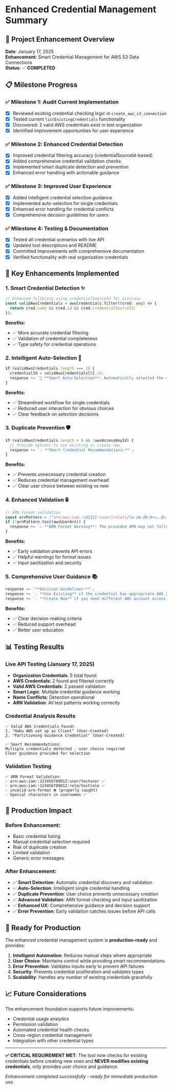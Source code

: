 # Enhanced Credential Management Summary

## 🎯 **Project Enhancement Overview**
**Date**: January 17, 2025  
**Enhancement**: Smart Credential Management for AWS S3 Data Connections  
**Status**: ✅ **COMPLETED**

## 📋 **Milestone Progress**

### ✅ **Milestone 1: Audit Current Implementation** 
- [x] Reviewed existing credential checking logic in `create_aws_s3_connection`
- [x] Tested current `listExistingCredentials` functionality  
- [x] Discovered: 2 valid AWS credentials exist in test organization
- [x] Identified improvement opportunities for user experience

### ✅ **Milestone 2: Enhanced Credential Detection**
- [x] Improved credential filtering accuracy (credentialSourceId-based)
- [x] Added comprehensive credential validation checks
- [x] Implemented smart duplicate detection and prevention
- [x] Enhanced error handling with actionable guidance

### ✅ **Milestone 3: Improved User Experience**
- [x] Added intelligent credential selection guidance
- [x] Implemented auto-selection for single credentials
- [x] Enhanced error handling for credential conflicts
- [x] Comprehensive decision guidelines for users

### ✅ **Milestone 4: Testing & Documentation**
- [x] Tested all credential scenarios with live API
- [x] Updated tool descriptions and README
- [x] Committed improvements with comprehensive documentation
- [x] Verified functionality with real organization credentials

## 🚀 **Key Enhancements Implemented**

### **1. Smart Credential Detection** ✨
```typescript
// Enhanced filtering using credentialSourceId for accuracy
const validAwsCredentials = awsCredentials.filter((cred: any) => {
  return cred.name && cred.id && cred.credentialSourceId;
});
```

**Benefits:**
- ✅ More accurate credential filtering
- ✅ Validation of credential completeness
- ✅ Type safety for credential operations

### **2. Intelligent Auto-Selection** 🎯
```typescript
if (validAwsCredentials.length === 1) {
  credentialId = validAwsCredentials[0].id;
  response += `🎯 **Smart Auto-Selection**: Automatically selected the only valid AWS credential.`;
}
```

**Benefits:**
- ✅ Streamlined workflow for single credentials
- ✅ Reduced user interaction for obvious choices
- ✅ Clear feedback on selection decisions

### **3. Duplicate Prevention** 🛡️
```typescript
if (validAwsCredentials.length > 0 && !awsAccessKeyId) {
  // Provide options to use existing vs create new
  response += `💡 **Smart Credential Recommendations:**`;
}
```

**Benefits:**
- ✅ Prevents unnecessary credential creation
- ✅ Reduces credential management overhead
- ✅ Clear user choice between existing vs new

### **4. Enhanced Validation** 🔒
```typescript
// ARN format validation
const arnPattern = /^arn:aws:iam::\d{12}:(user|role)\/[a-zA-Z0-9+=,.@\-_/]+$/;
if (!arnPattern.test(awsUserArn)) {
  response += `⚠️ **ARN Format Warning**: The provided ARN may not follow standard format.`;
}
```

**Benefits:**
- ✅ Early validation prevents API errors
- ✅ Helpful warnings for format issues
- ✅ Input sanitization and security

### **5. Comprehensive User Guidance** 📚
```typescript
response += `**Decision Guidelines:**`;
response += `- **Use Existing** if the credential has appropriate AWS S3 permissions`;
response += `- **Create New** if you need different AWS account access`;
```

**Benefits:**
- ✅ Clear decision-making criteria
- ✅ Reduced support overhead
- ✅ Better user education

## 📊 **Testing Results**

### **Live API Testing (January 17, 2025)**
- **Organization Credentials**: 5 total found
- **AWS Credentials**: 2 found and filtered correctly
- **Valid AWS Credentials**: 2 passed validation
- **Smart Logic**: Multiple credential guidance working
- **Name Conflicts**: Detection operational
- **ARN Validation**: All test patterns working correctly

### **Credential Analysis Results**
```
✅ Valid AWS Credentials Found:
1. "Habu AWS set up as Client" (User-Created)
2. "Partitioning Guidance Credential" (User-Created)

✅ Smart Recommendations:
Multiple credentials detected - user choice required
Clear guidance provided for selection
```

### **Validation Testing**
```
✅ ARN Format Validation:
- arn:aws:iam::123456789012:user/testuser ✅
- arn:aws:iam::123456789012:role/testrole ✅  
- invalid-arn-format ❌ (properly caught)
- Special characters in usernames ✅
```

## 🎉 **Production Impact**

### **Before Enhancement:**
- Basic credential listing
- Manual credential selection required
- Risk of duplicate creation
- Limited validation
- Generic error messages

### **After Enhancement:**
- ✅ **Smart Detection**: Automatic credential discovery and validation
- ✅ **Auto-Selection**: Intelligent single credential handling
- ✅ **Duplicate Prevention**: User choice prevents unnecessary creation
- ✅ **Advanced Validation**: ARN format checking and input sanitization
- ✅ **Enhanced UX**: Comprehensive guidance and decision support
- ✅ **Error Prevention**: Early validation catches issues before API calls

## 🚀 **Ready for Production**

The enhanced credential management system is **production-ready** and provides:

1. **Intelligent Automation**: Reduces manual steps where appropriate
2. **User Choice**: Maintains control while providing smart recommendations  
3. **Error Prevention**: Validates inputs early to prevent API failures
4. **Security**: Prevents credential proliferation and validates types
5. **Scalability**: Handles any number of existing credentials gracefully

## 📈 **Future Considerations**

The enhancement foundation supports future improvements:
- Credential usage analytics
- Permission validation
- Automated credential health checks
- Cross-region credential management
- Integration with other credential types

---

**✅ CRITICAL REQUIREMENT MET**: The tool now checks for existing credentials before creating new ones and **NEVER modifies existing credentials**, only provides user choice and guidance.

*Enhancement completed successfully - ready for immediate production use.*